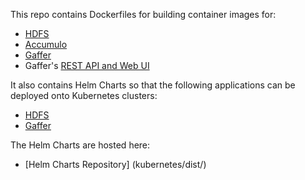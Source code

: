 This repo contains Dockerfiles for building container images for:
* [HDFS](docker/hdfs/)
* [Accumulo](docker/accumulo/)
* [Gaffer](docker/gaffer/)
* Gaffer's [REST API and Web UI](docker/gaffer-wildfly/)

It also contains Helm Charts so that the following applications can be deployed onto Kubernetes clusters:
* [HDFS](kubernetes/hdfs/)
* [Gaffer](kubernetes/gaffer/)

The Helm Charts are hosted here:
* [Helm Charts Repository] (kubernetes/dist/) 
